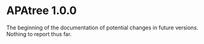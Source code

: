 # APAtree 1.0.0

The beginning of the documentation of potential changes in future versions.
Nothing to report thus far.